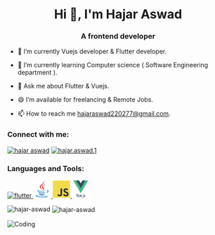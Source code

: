 <h1 align="center">Hi 👋, I'm Hajar Aswad</h1>
<h3 align="center">A frontend developer</h3>

- 🔭 I’m currently Vuejs developer & Flutter developer.

- 🌱 I’m currently learning Computer science  ( Software Engineering department ).

- 💬 Ask me about Flutter & Vuejs.

- 😄  I’m available for freelancing & Remote Jobs.

- 📫 How to reach me hajaraswad220277@gmail.com.

<h3 align="left">Connect with me:</h3>
<p align="left">
<a href="https://linkedin.com/in/hajar aswad" target="blank"><img align="center" src="https://raw.githubusercontent.com/rahuldkjain/github-profile-readme-generator/master/src/images/icons/Social/linked-in-alt.svg" alt="hajar aswad" height="30" width="40" /></a>
<a href="https://instagram.com/hajar.aswad.1" target="blank"><img align="center" src="https://raw.githubusercontent.com/rahuldkjain/github-profile-readme-generator/master/src/images/icons/Social/instagram.svg" alt="hajar.aswad.1" height="30" width="40" /></a>
</p>

<h3 align="left">Languages and Tools:</h3>
<p align="left"> <a href="https://flutter.dev" target="_blank" rel="noreferrer"> <img src="https://www.vectorlogo.zone/logos/flutterio/flutterio-icon.svg" alt="flutter" width="40" height="40"/> </a> <a href="https://www.java.com" target="_blank" rel="noreferrer"> <img src="https://raw.githubusercontent.com/devicons/devicon/master/icons/java/java-original.svg" alt="java" width="40" height="40"/> </a> <a href="https://developer.mozilla.org/en-US/docs/Web/JavaScript" target="_blank" rel="noreferrer"> <img src="https://raw.githubusercontent.com/devicons/devicon/master/icons/javascript/javascript-original.svg" alt="javascript" width="40" height="40"/> </a> <a href="https://vuejs.org/" target="_blank" rel="noreferrer"> <img src="https://raw.githubusercontent.com/devicons/devicon/master/icons/vuejs/vuejs-original-wordmark.svg" alt="vuejs" width="40" height="40"/> </a> </p>

<p><img align="left" src="https://github-readme-stats.vercel.app/api/top-langs?username=hajar-aswad&show_icons=true&locale=en&layout=compact" alt="hajar-aswad" /></p>

<p>&nbsp;<img align="center" src="https://github-readme-stats.vercel.app/api?username=hajar-aswad&show_icons=true&locale=en" alt="hajar-aswad" /></p>
  <img align="center" alt="Coding" width="800" src="https://camo.githubusercontent.com/37abae1350fe3344aebaaebfba4227dfa1ee6e8cf55efed02329fbe00dbf63c1/68747470733a2f2f6d656469612e74656e6f722e636f6d2f696d616765732f37646234656161336534373237326338653538656530313866633339306237642f74656e6f722e676966">

